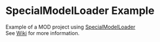 # SpecialModelLoader Example

Example of a MOD project using [SpecialModelLoader](https://github.com/TeamFelnull/SpecialModelLoader)  
See [Wiki](https://github.com/TeamFelnull/SpecialModelLoader/wiki) for more information.